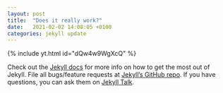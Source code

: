 ```yaml
---
layout: post
title:  "Does it really work?"
date:   2021-02-02 14:08:05 +0100
categories: jekyll update
---
```

{% include yt.html id="dQw4w9WgXcQ" %}

Check out the [Jekyll docs][jekyll-docs] for more info on how to get the most out of Jekyll. File all bugs/feature requests at [Jekyll’s GitHub repo][jekyll-gh]. If you have questions, you can ask them on [Jekyll Talk][jekyll-talk].

[jekyll-docs]: http://jekyllrb.com/docs/home
[jekyll-gh]:   https://github.com/jekyll/jekyll
[jekyll-talk]: https://talk.jekyllrb.com/
